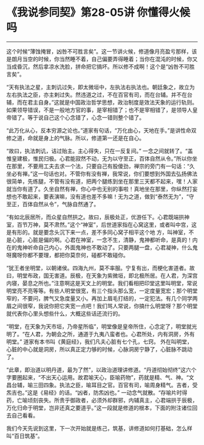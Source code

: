 # 《我说参同契》第28-05讲 你懂得火候吗

------

这个时候“薄蚀掩冒，凶咎不可胜言矣”。这一节讲火候，修道像月亮盈亏那样，该是朗月当空的时候，你当然睡不着，自己偏要弄得睡着；当你在混沌的时候，你又当成昏沉，然后拿凉水洗脸，拼命把它搞坏。所以修不成啊！这个是“凶咎不可胜言矣”。

“天有执法之星，主刺讥过失，即太微垣中，左执法右执法也。朝廷象之，故立为左右执法之臣，亦主剌过失。然违道之过，不在百官有司，而在台辅。并不在台辅，而在君主自身。”这就是中国政治哲学思想，政治制度是效法天象的运行轨则。如果领导错误，不是一般地方官的事，是宰相错了；也不是宰相错了，是领导人皇帝错了。等于说自己这个心念错了，心念一错则整个错了。

“此万化从心，反本穷源之论也。”道家有句话，“万化由心，天地在手。”是讲性命双修之道，命就是身上的气脉。所以，修道第一还是在自心。

“故曰，执法刺讥，诘过贻主。主心得失，只在一反复间。” 一念之间就转了。“盖惟皇建极，惟民归极。心君能寂然不动，无为以守至正，百体自然从令。”所以你坐在那里，不要用工夫去求一个法，只要自己有股傻劲，禅宗的旁门有一句话：“久坐必有禅。”这一句话也对。不管你有没有禅，我常说，你们要想到外国去弘扬佛法很简单，先练腿，不管有没有道，把两个腿练到坐在那里三天都不起来，嘿！人家就当你有道了。久坐自然有禅，你心中也无别的事啦！真地坐在那里，你纵然打妄想也不敢起来，要表演嘛，没有道也差不多嘛！无为之道，做到“泰然无为”，“守至正，百体自然从令”，气脉自然通了。

“有如北辰居所，而众星自然拱之。故曰，辰极处正，优游任下。心君既端拱神室，百节万神，莫不肃然。”这个“神室”，后世道家指在心窝这里，或者叫中宫，这是有形的。就是要念头沉下来一点，差不多同心窝子相平这个地 方，叫神室，不是心脏，心脏是偏的啊。心君在神室，一念不生，清静，鬼神都听命，是真的！内在的鬼神听命自己内心，外面鬼神也不敢动了。只要两腿一盘，心君凝神，什么鬼呀魔呀你都不要理，都把你莫奈何，碰都不敢碰你。

“犹王者坐明堂，以朝诸侯。四海九州，莫不率服。宁复有出，而梗化害道者。故曰，明堂布政，国无害道。辰极，在天象为紫微垣，即北极所居。在人君，为深宫内寝，晏息之所也。”注意啊这是天文上的明堂。我们看相把印堂这里叫明堂，常说明堂亮不亮等等。有些人明堂很宽，有三个指头那么宽，一定度量宽宏；那个明堂窄的，不要问，脾气又急度量又小。再加上眉毛打结的，一定犯法。有几个同学两眉之间很窄，我说你把它夹宽一点吧！我们骂人常说，你搞什么明堂呀？那个明堂就代表你心里头想些什么，大概这些话还流行的。

“明堂，在天象为天市垣，乃帝星所临”，明堂像是皇帝所住，心念定了，明堂就光明了。“在人君，为朝会之所，通道于九夷八蛮者也。心君所处，内有洞房，外有明堂。” 道家有本书叫《黄庭经》，我们凡夫心脏有七个孔，七窍。 外在叫明堂，心脏的中心就是洞房，所以真正定力够的时候，心脉洞房宁静了，心脏脉不跳动了。

“此章，即治道以明丹道，最为了然”，以政治道理讲修道。“丹道彻始彻终”这六个字要圈起来，“不出天心运用。故君喻天心，臣喻药物”，药就是精、气、神。“文昌台辅，喻三田四象。执法之臣，喻耳目之官。百官有司，喻周身精气。吉者，受炁吉也。”这是《易经》的话。“凶者，防炁凶也。” 一动念气就散。“存喻片时得药，亡喻顷刻丧失。所贵乎御政者，必须外却群邪，内辅真主，心君端拱于辰极，万化归命于明堂，岂非还真之要道乎。”这一段就是修道的根本，下面的附注诸位回去自己看看。

我们今天先说到这里，下一次开始就是练己，筑基，讲修道如何打基础，怎么样叫“百日筑基”。